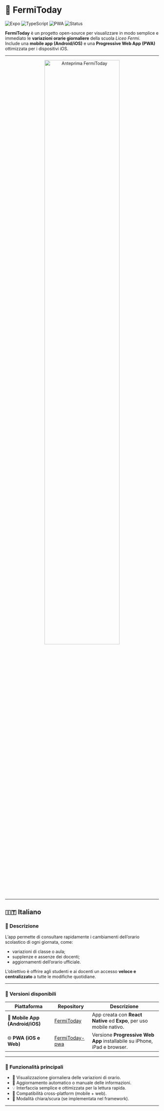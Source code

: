 # 📘 FermiToday

![Expo](https://img.shields.io/badge/Expo-React%20Native-000000?logo=expo&logoColor=white)
![TypeScript](https://img.shields.io/badge/TypeScript-5.0-blue?logo=typescript)
![PWA](https://img.shields.io/badge/PWA-Ready-brightgreen?logo=pwa)
![Status](https://img.shields.io/badge/Status-Active-success)

**FermiToday** è un progetto open-source per visualizzare in modo semplice e immediato le **variazioni orarie giornaliere** della scuola *Liceo Fermi*.  
Include una **mobile app (Android/iOS)** e una **Progressive Web App (PWA)** ottimizzata per i dispositivi iOS.

---

<p align="center">
  <img src="https://github.com/aamritt0/FermiToday/assets/preview.png" alt="Anteprima FermiToday" width="70%">
</p>



---

## 🇮🇹 Italiano

### 🚀 Descrizione

L’app permette di consultare rapidamente i cambiamenti dell’orario scolastico di ogni giornata, come:
- variazioni di classe o aula;
- supplenze e assenze dei docenti;
- aggiornamenti dell’orario ufficiale.

L’obiettivo è offrire agli studenti e ai docenti un accesso **veloce e centralizzato** a tutte le modifiche quotidiane.

---

### 📱 Versioni disponibili

| Piattaforma | Repository | Descrizione |
|--------------|-------------|--------------|
| 📱 **Mobile App (Android/iOS)** | [FermiToday](https://github.com/aamritt0/FermiToday) | App creata con **React Native** ed **Expo**, per uso mobile nativo. |
| 🌐 **PWA (iOS e Web)** | [FermiToday-pwa](https://github.com/aamritt0/FermiToday-pwa) | Versione **Progressive Web App** installabile su iPhone, iPad e browser. |

---

### 🧩 Funzionalità principali

- 📅 Visualizzazione giornaliera delle variazioni di orario.  
- 🔄 Aggiornamento automatico o manuale delle informazioni.  
- 💡 Interfaccia semplice e ottimizzata per la lettura rapida.  
- 📲 Compatibilità cross-platform (mobile + web).  
- 🌙 Modalità chiara/scura (se implementata nel framework).  

---
